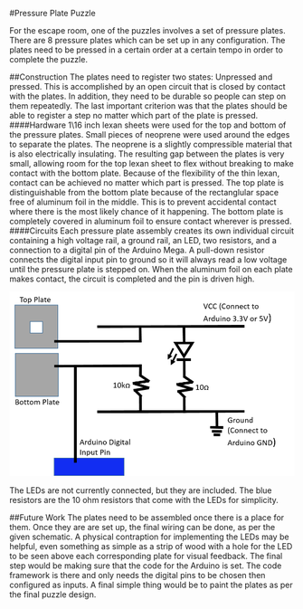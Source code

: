 #Pressure Plate Puzzle

For the escape room, one of the puzzles involves a set of pressure plates. There are 8 pressure plates which can be set up in any configuration. The plates need to be pressed in a certain order at a certain tempo in order to complete the puzzle.

##Construction
The plates need to register two states: Unpressed and pressed. This is accomplished by an open circuit that is closed by contact with the plates. In addition, they need to be durable so people can step on them repeatedly. The last important criterion was that the plates should be able to register a step no matter which part of the plate is pressed. 
####Hardware
1\16 inch lexan sheets were used for the top and bottom of the pressure plates. Small pieces of neoprene were used around the edges to separate the plates. The neoprene is a slightly compressible material that is also electrically insulating. The resulting gap between the plates is very small, allowing room for the top lexan sheet to flex without breaking to make contact with the bottom plate. Because of the flexibility of the thin lexan, contact can be achieved no matter which part is pressed. 
The top plate is distinguishable from the bottom plate because of the rectanglular space free of aluminum foil in the middle. This is to prevent accidental contact where there is the most likely chance of it happening. The bottom plate is completely covered in aluminum foil to ensure contact wherever is pressed. 
####Circuits
Each pressure plate assembly creates its own individual circuit containing a high voltage rail, a ground rail, an LED, two resistors, and a connection to a digital pin of the Arduino Mega. A pull-down resistor connects the digital input pin to ground so it will always read a low voltage until the pressure plate is stepped on. When the aluminum foil on each plate makes contact, the circuit is completed and the pin is driven high. 

![alt text](https://github.com/ghfranzini/test/blob/master/plates.png)

The LEDs are not currently connected, but they are included. The blue resistors are the 10 ohm resistors that come with the LEDs for simplicity. 

##Future Work
The plates need to be assembled once there is a place for them. Once they are are set up, the final wiring can be done, as per the given schematic. A physical contraption for implementing the LEDs may be helpful, even something as simple as a strip of wood with a hole for the LED to be seen above each corresponding plate for visual feedback. The final step would be making sure that the code for the Arduino is set. The code framework is there and only needs the digital pins to be chosen then configured as inputs. A final simple thing would be to paint the plates as per the final puzzle design. 

